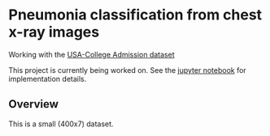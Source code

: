 # Pneumonia classification from chest x-ray images 
Working with the [USA-College Admission dataset](https://www.kaggle.com/vik2012kvs/usacollege-admission/)

This project is currently being worked on. See the [jupyter notebook](USA_College_Admission/admissions_data_exp_and_model_training.ipynb) for implementation details.

## Overview
This is a small (400x7) dataset.
